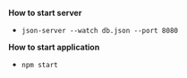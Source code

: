 **How to start server**
- `json-server --watch db.json --port 8080`

**How to start application**
- `npm start`